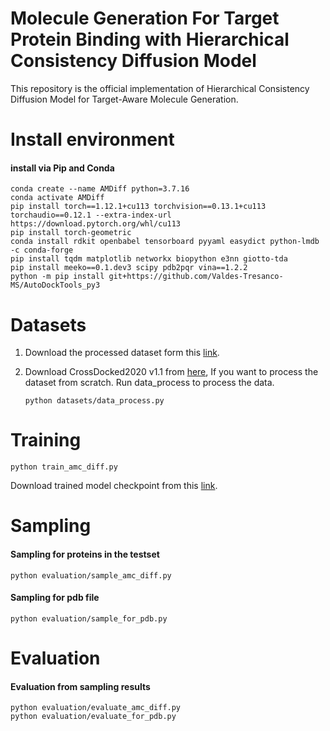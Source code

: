 # Molecule Generation For Target Protein Binding with Hierarchical Consistency Diffusion Model

This repository is the official implementation of Hierarchical Consistency Diffusion Model for Target-Aware Molecule Generation.

# Install environment

####  install via Pip and Conda

```
conda create --name AMDiff python=3.7.16
conda activate AMDiff
pip install torch==1.12.1+cu113 torchvision==0.13.1+cu113 torchaudio==0.12.1 --extra-index-url https://download.pytorch.org/whl/cu113
pip install torch-geometric
conda install rdkit openbabel tensorboard pyyaml easydict python-lmdb -c conda-forge
pip install tqdm matplotlib networkx biopython e3nn giotto-tda
pip install meeko==0.1.dev3 scipy pdb2pqr vina==1.2.2 
python -m pip install git+https://github.com/Valdes-Tresanco-MS/AutoDockTools_py3
```

# Datasets

1. Download the processed dataset form this [link](https://drive.google.com/file/d/1kjp3uLft4t6M62HgSAakiT7BnkQaSRvf/view?usp=sharing).

2. Download CrossDocked2020 v1.1 from [here](https://bits.csb.pitt.edu/files/crossdock2020/), If you want to process the dataset from scratch. Run data_process to process the data.

   ```
   python datasets/data_process.py
   ```

# Training

```
python train_amc_diff.py
```

Download trained model checkpoint from this [link](https://drive.google.com/drive/folders/12Xqnm-7YDqfglkCYzdjRHdAcGlt3YYh_?usp=sharing).



# Sampling

#### Sampling for proteins in the testset

```
python evaluation/sample_amc_diff.py
```

#### Sampling for pdb file

```
python evaluation/sample_for_pdb.py
```

# Evaluation

#### Evaluation from sampling results

```
python evaluation/evaluate_amc_diff.py
python evaluation/evaluate_for_pdb.py
```


